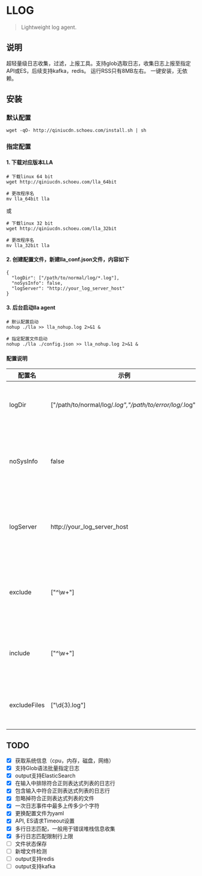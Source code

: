 # LLOG

> Lightweight log agent.

## 说明
超轻量级日志收集，过滤，上报工具。支持glob选取日志，收集日志上报至指定API或ES，后续支持kafka，redis。
运行RSS只有8MB左右。
一键安装，无依赖。

## 安装

### 默认配置
```
wget -qO- http://qiniucdn.schoeu.com/install.sh | sh
```

### 指定配置

#### 1. 下载对应版本LLA
```
# 下载linux 64 bit
wget http://qiniucdn.schoeu.com/lla_64bit

# 更改程序名
mv lla_64bit lla
```
或
```
# 下载linux 32 bit
wget http://qiniucdn.schoeu.com/lla_32bit

# 更改程序名
mv lla_32bit lla
```

#### 2. 创建配置文件，新建lla_conf.json文件，内容如下

```
{
  "logDir": ["/path/to/normal/log/*.log"],
  "noSysInfo": false,
  "logServer": "http://your_log_server_host"
}
```

#### 3. 后台启动lla agent
```
# 默认配置启动
nohup ./lla >> lla_nohup.log 2>&1 &

# 指定配置文件启动
nohup ./lla ./config.json >> lla_nohup.log 2>&1 &
```

#### 配置说明

|配置名|示例|说明|默认值|
|--|--|--|--|
|logDir|["/path/to/normal/log/*.log","/path/to/error/log/*.log"]|存放各类日志文件的glob匹配路径|"$tmp/.nm_logs/*"|
|noSysInfo|false|不上报系统级别日志（cpu，内存，磁盘，网络）|false|
|logServer|http://your_log_server_host|日志上报接口，会以POST方式上报json数据|-|
|exclude|["^\w+"]|在输入中排除符合正则表达式列表的日志行|-|
|include|["^\w+"]|包含输入中符合正则表达式列表的日志行|所有行|
|excludeFiles|["\d{3}.log"]|忽略掉符合正则表达式列表的文件|-|

## TODO
- [x] 获取系统信息（cpu，内存，磁盘，网络）
- [x] 支持Glob语法批量指定日志
- [x] output支持ElasticSearch
- [x] 在输入中排除符合正则表达式列表的日志行
- [x] 包含输入中符合正则表达式列表的日志行
- [x] 忽略掉符合正则表达式列表的文件
- [x] 一次日志事件中最多上传多少个字符
- [x] 更换配置文件为yaml
- [x] API, ES请求Timeout设置
- [x] 多行日志匹配，一般用于错误堆栈信息收集
- [x] 多行日志匹配限制行上限
- [ ] 文件状态保存
- [ ] 新增文件检测
- [ ] output支持redis
- [ ] output支持kafka